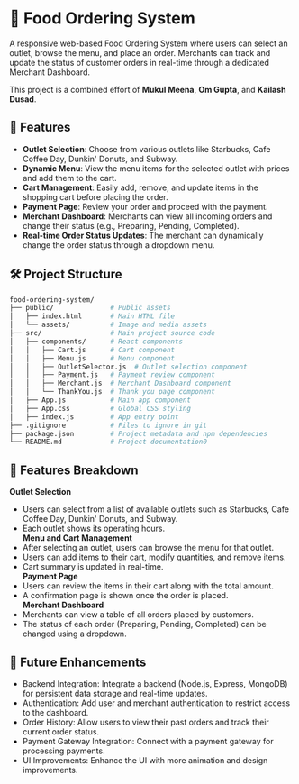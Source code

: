 # 🥡 Food Ordering System

A responsive web-based Food Ordering System where users can select an outlet, browse the menu, and place an order. Merchants can track and update the status of customer orders in real-time through a dedicated Merchant Dashboard.

This project is a combined effort of **Mukul Meena**, **Om Gupta**, and **Kailash Dusad**.

## 🚀 Features

- **Outlet Selection**: Choose from various outlets like Starbucks, Cafe Coffee Day, Dunkin' Donuts, and Subway.
- **Dynamic Menu**: View the menu items for the selected outlet with prices and add them to the cart.
- **Cart Management**: Easily add, remove, and update items in the shopping cart before placing the order.
- **Payment Page**: Review your order and proceed with the payment.
- **Merchant Dashboard**: Merchants can view all incoming orders and change their status (e.g., Preparing, Pending, Completed).
- **Real-time Order Status Updates**: The merchant can dynamically change the order status through a dropdown menu.

## 🛠️ Project Structure

```bash
food-ordering-system/
├── public/              # Public assets
│   ├── index.html       # Main HTML file
│   └── assets/          # Image and media assets
├── src/                 # Main project source code
│   ├── components/      # React components
│   │   ├── Cart.js      # Cart component
│   │   ├── Menu.js      # Menu component
│   │   ├── OutletSelector.js  # Outlet selection component
│   │   ├── Payment.js   # Payment review component
│   │   ├── Merchant.js  # Merchant Dashboard component
│   │   └── ThankYou.js  # Thank you page component
│   ├── App.js           # Main app component
│   ├── App.css          # Global CSS styling
│   ├── index.js         # App entry point
├── .gitignore           # Files to ignore in git
├── package.json         # Project metadata and npm dependencies
└── README.md            # Project documentation0
```
## 📖 Features Breakdown
**Outlet Selection**
- Users can select from a list of available outlets such as Starbucks, Cafe Coffee Day, Dunkin' Donuts, and Subway.
- Each outlet shows its operating hours.<br>
**Menu and Cart Management**
- After selecting an outlet, users can browse the menu for that outlet.
- Users can add items to their cart, modify quantities, and remove items.
- Cart summary is updated in real-time.<br>
**Payment Page**
- Users can review the items in their cart along with the total amount.
- A confirmation page is shown once the order is placed.<br>
**Merchant Dashboard**
- Merchants can view a table of all orders placed by customers.
- The status of each order (Preparing, Pending, Completed) can be changed using a dropdown.<br>
## 🔧 Future Enhancements
- Backend Integration: Integrate a backend (Node.js, Express, MongoDB) for persistent data storage and real-time updates.
- Authentication: Add user and merchant authentication to restrict access to the dashboard.
- Order History: Allow users to view their past orders and track their current order status.
- Payment Gateway Integration: Connect with a payment gateway for processing payments.
- UI Improvements: Enhance the UI with more animation and design improvements.